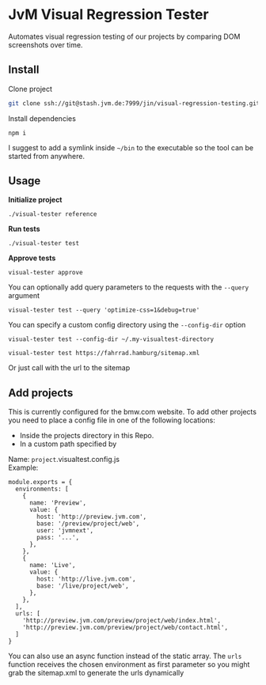 # JvM Visual Regression Tester

Automates visual regression testing of our projects by comparing DOM screenshots over time.

## Install

Clone project

```sh
git clone ssh://git@stash.jvm.de:7999/jin/visual-regression-testing.git
```

Install dependencies

```
npm i
```

I suggest to add a symlink inside `~/bin` to the executable so the tool can be started from anywhere.


## Usage

**Initialize project**

```
./visual-tester reference
```

**Run tests**

```
./visual-tester test
```

**Approve tests**

```
visual-tester approve
```

You can optionally add query parameters to the requests with the `--query` argument

```
visual-tester test --query 'optimize-css=1&debug=true'
```

You can specify a custom config directory using the `--config-dir` option

```
visual-tester test --config-dir ~/.my-visualtest-directory
```

```
visual-tester test https://fahrrad.hamburg/sitemap.xml
```

Or just call with the url to the sitemap

## Add projects

This is currently configured for the bmw.com website. To add other projects you need to place a config file in one of the following locations:
* Inside the projects directory in this Repo.
* In a custom path specified by

Name: `project`.visualtest.config.js<br>
Example:

```
module.exports = {
  environments: [
    {
      name: 'Preview',
      value: {
        host: 'http://preview.jvm.com',
        base: '/preview/project/web',
        user: 'jvmnext',
        pass: '...',
      },
    },
    {
      name: 'Live',
      value: {
        host: 'http://live.jvm.com',
        base: '/live/project/web',
      },
    },
  ],
  urls: [
    'http://preview.jvm.com/preview/project/web/index.html',
    'http://preview.jvm.com/preview/project/web/contact.html',
  ]
}
```

You can also use an async function instead of the static array. The `urls` function receives the chosen environment as first parameter so you might grab the sitemap.xml to generate the urls dynamically
